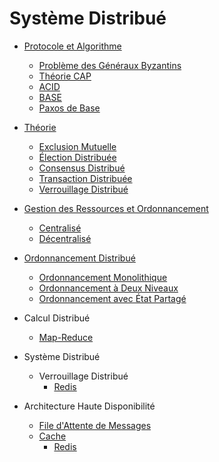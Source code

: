 # Système Distribué

* [Protocole et Algorithme](protocol-and-algorithm.md)
  * [Problème des Généraux Byzantins](protocol-and-algorithm.md#byzantine-generals-problem)
  * [Théorie CAP](protocol-and-algorithm.md#cap-theorem)
  * [ACID](protocol-and-algorithm.md#acid)
  * [BASE](protocol-and-algorithm.md#base)
  * [Paxos de Base](protocol-and-algorithm.md#basic-paxos)

* [Théorie](theory.md)
  * [Exclusion Mutuelle](theory.md#mutual-exclusion)
  * [Élection Distribuée](theory.md#election)
  * [Consensus Distribué](theory.md#consensus)
  * [Transaction Distribuée](theory.md#transaction)
  * [Verrouillage Distribué](theory.md#lock)

* [Gestion des Ressources et Ordonnancement](resource-management-and-scheduling.md)
  * [Centralisé](resource-management-and-scheduling.md#ji-zhong-shi-jie-gou)
  * [Décentralisé](resource-management-and-scheduling.md#fei-ji-zhong-shi-jie-gou)

* [Ordonnancement Distribué](scheduling.md)
  * [Ordonnancement Monolithique](scheduling.md#dan-ti-tiao-du)
  * [Ordonnancement à Deux Niveaux](scheduling.md#liang-ceng-tiao-du)
  * [Ordonnancement avec État Partagé](scheduling.md#gong-xiang-zhuang-tai-tiao-du)

* Calcul Distribué
  * [Map-Reduce](computing.md#mr)

* Système Distribué
  * Verrouillage Distribué
    * [Redis](../../database/basic.md#fen-bu-shi-suo)

* Architecture Haute Disponibilité
  * [File d'Attente de Messages](message-queue.md)
  * [Cache](cache.md)
    * [Redis](../../database/basic.md)